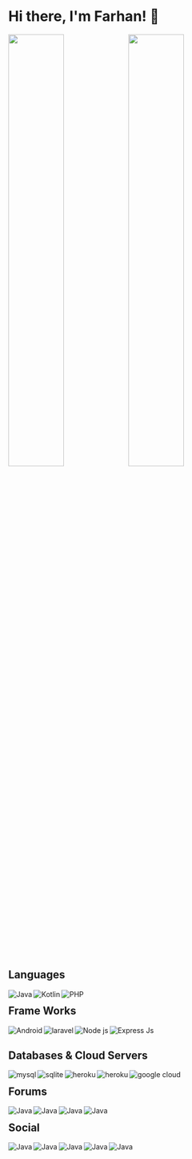 # Hi there, I'm Farhan! :wave:

<img align="left" width="47%" src="https://github-readme-stats.vercel.app/api?username=farhan955&show_icons=true&theme=radical"/>
<img align="left" width="47%" src="https://github-readme-stats.vercel.app/api/top-langs/?username=farhan955&layout=compact"/>
<img  width="87%"></p>

## 
## Languages
<a href="" target="_blank">
<img alt="Java"   align="left" src="https://img.shields.io/badge/java-%23ED8B00.svg?style=for-the-badge&logo=java&logoColor=white"/>
</a>
<a href="" target="_blank">
<img alt="Kotlin" align="left" src="https://img.shields.io/badge/kotlin-%230095D5.svg?style=for-the-badge&logo=kotlin&logoColor=white"/>
</a>
<a href="" target="_blank">
<img alt="PHP" align="left" src="https://img.shields.io/badge/php-%23777BB4.svg?style=for-the-badge&logo=php&logoColor=white"/>
</a>
<img  width="47%"></p>

## Frame Works
<a href="" target="_blank">
<img alt="Android" align="left" src="https://img.shields.io/badge/Android-3DDC84?style=for-the-badge&logo=android&logoColor=white"/>
 </a>
<a href="" target="_blank">
<img alt="laravel" align="left" src="https://img.shields.io/badge/laravel-%23FF2D20.svg?style=for-the-badge&logo=laravel&logoColor=white"/>
</a>
<a href="" target="_blank">
<img alt="Node js" align="left" src="https://img.shields.io/badge/node.js-6DA55F?style=for-the-badge&logo=node.js&logoColor=white"/>
</a>
<a href="" target="_blank">
<img alt="Express Js" align="left" src="https://img.shields.io/badge/express.js-%23404d59.svg?style=for-the-badge&logo=express&logoColor=%2361DAFB"/>
</a>

<img  width="47%"></p>


##  Databases & Cloud Servers

<a href="" target="_blank">
<img alt="mysql" align="left" src="https://img.shields.io/badge/mysql-%2300f.svg?style=for-the-badge&logo=mysql&logoColor=white"/>
  </a>
<a href="" target="_blank">
<img alt="sqlite" align="left" src="https://img.shields.io/badge/sqlite-%2307405e.svg?style=for-the-badge&logo=sqlite&logoColor=white"/>
  </a>
<a href="" target="_blank">
<img alt="heroku" align="left" src="https://img.shields.io/badge/firebase-%23039BE5.svg?style=for-the-badge&logo=firebase"/>
  </a>
<a href="" target="_blank">
<img alt="heroku" align="left" src="https://img.shields.io/badge/heroku-%23430098.svg?style=for-the-badge&logo=heroku&logoColor=white"/>
  </a>
<a href="" target="_blank">
<img alt="google cloud" align="left" src="https://img.shields.io/badge/GoogleCloud-%234285F4.svg?style=for-the-badge&logo=google-cloud&logoColor=white"/>
  </a>

<img  width="27%"></p>

## Forums


<a href="" target="_blank">
<img alt="Java" align="left" src="https://img.shields.io/badge/Quora-%23B92B27.svg?style=for-the-badge&logo=Quora&logoColor=white"/>
  </a>
<a href="" target="_blank">
<img alt="Java" align="left" src="https://img.shields.io/badge/Reddit-%23FF4500.svg?style=for-the-badge&logo=Reddit&logoColor=white"/>
  </a>
<a href="" target="_blank">
<img alt="Java" align="left" src="https://img.shields.io/badge/-Stackoverflow-FE7A16?style=for-the-badge&logo=stack-overflow&logoColor=white"/>
  </a>
<a href="" target="_blank">
<img alt="Java" align="left" src="https://img.shields.io/badge/StackExchange-%23ffffff.svg?style=for-the-badge&logo=StackExchange&logoColor=white"/>
  </a>
<img  width="27%"></p>


## Social

<a href="" target="_blank">
<img alt="Java" align="left" src="https://img.shields.io/badge/Facebook-%231877F2.svg?style=for-the-badge&logo=Facebook&logoColor=white"/>
  </a>
<a href="" target="_blank">
<img alt="Java" align="left" src="https://img.shields.io/badge/Gmail-D14836?style=for-the-badge&logo=gmail&logoColor=white"/></a>
<a href="" target="_blank">
<img alt="Java" align="left" src="https://img.shields.io/badge/Instagram-%23E4405F.svg?style=for-the-badge&logo=Instagram&logoColor=white"/></a>
<a href="" target="_blank">
<img alt="Java" align="left" src="https://img.shields.io/badge/linkedin-%230077B5.svg?style=for-the-badge&logo=linkedin&logoColor=white"/>
  </a>
<a href="" target="_blank">
<img alt="Java" align="left" src="https://img.shields.io/badge/Twitter-%231DA1F2.svg?style=for-the-badge&logo=Twitter&logoColor=white"/>
  </a>





